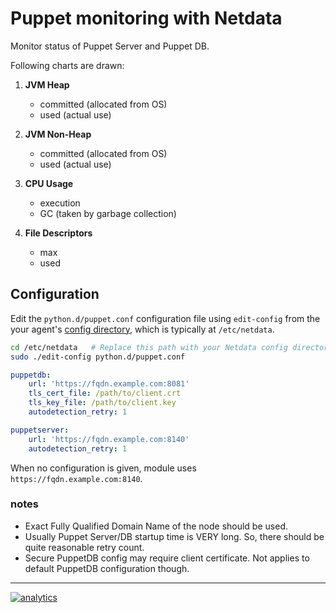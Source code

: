 <!--
---
title: "Puppet monitoring with Netdata"
custom_edit_url: https://github.com/netdata/netdata/edit/master/collectors/python.d.plugin/puppet/README.md
sidebar_label: "Puppet"
---
-->

# Puppet monitoring with Netdata

Monitor status of Puppet Server and Puppet DB.

Following charts are drawn:

1.  **JVM Heap**

    -   committed (allocated from OS)
    -   used (actual use)

2.  **JVM Non-Heap**

    -   committed (allocated from OS)
    -   used (actual use)

3.  **CPU Usage**

    -   execution
    -   GC (taken by garbage collection)

4.  **File Descriptors**

    -   max
    -   used

## Configuration

Edit the `python.d/puppet.conf` configuration file using `edit-config` from the your agent's [config
directory](/docs/step-by-step/step-04.md#find-your-netdataconf-file), which is typically at `/etc/netdata`.

```bash
cd /etc/netdata   # Replace this path with your Netdata config directory, if different
sudo ./edit-config python.d/puppet.conf
```

```yaml
puppetdb:
    url: 'https://fqdn.example.com:8081'
    tls_cert_file: /path/to/client.crt
    tls_key_file: /path/to/client.key
    autodetection_retry: 1

puppetserver:
    url: 'https://fqdn.example.com:8140'
    autodetection_retry: 1
```

When no configuration is given, module uses `https://fqdn.example.com:8140`.

### notes

-   Exact Fully Qualified Domain Name of the node should be used.
-   Usually Puppet Server/DB startup time is VERY long. So, there should
    be quite reasonable retry count.
-   Secure PuppetDB config may require client certificate. Not applies
    to default PuppetDB configuration though.

---

[![analytics](https://www.google-analytics.com/collect?v=1&aip=1&t=pageview&_s=1&ds=github&dr=https%3A%2F%2Fgithub.com%2Fnetdata%2Fnetdata&dl=https%3A%2F%2Fmy-netdata.io%2Fgithub%2Fcollectors%2Fpython.d.plugin%2Fpuppet%2FREADME&_u=MAC~&cid=5792dfd7-8dc4-476b-af31-da2fdb9f93d2&tid=UA-64295674-3)](<>)
